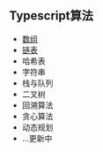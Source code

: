 ## Typescript算法

- [数组](./1.数组/1.二分查找)
- [链表](./2.链表/1.移除链表元素)
- 哈希表
- 字符串
- 栈与队列
- 二叉树
- 回溯算法
- 贪心算法
- 动态规划
- ...更新中